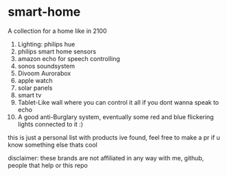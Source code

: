 # smart-home
A collection for a home like in 2100

1. Lighting: philips hue
2. philips smart home sensors
3. amazon echo for speech controlling
4. sonos soundsystem
5. Divoom Aurorabox
6. apple watch
7. solar panels
8. smart tv
9. Tablet-Like wall where you can control it all if you dont wanna speak to echo
10. A good anti-Burglary system, eventually some red and blue flickering lights connected to it :)

this is just a personal list with products ive found, feel free to make a pr if u know something else thats cool

disclaimer: these brands are not affiliated in any way with me, github, people that help or this repo
